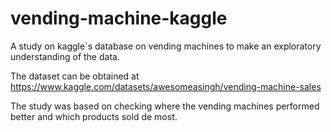 # vending-machine-kaggle
A study on kaggle`s database on vending machines to make an exploratory understanding of the data.

The dataset can be obtained at https://www.kaggle.com/datasets/awesomeasingh/vending-machine-sales

The study was based on checking where the vending machines performed better and which products sold de most.
